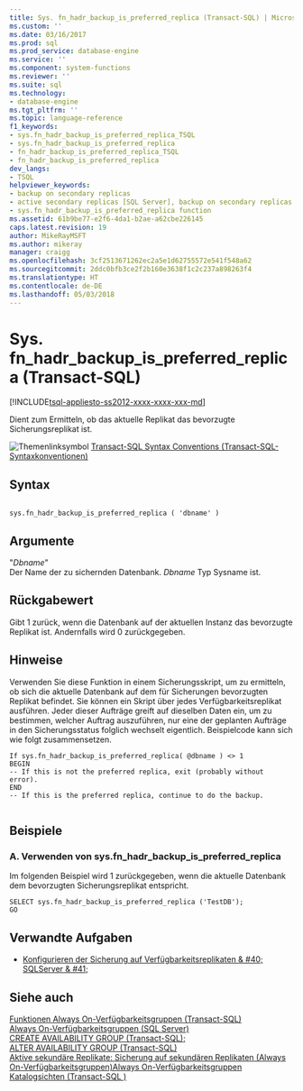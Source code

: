 ```yaml
---
title: Sys. fn_hadr_backup_is_preferred_replica (Transact-SQL) | Microsoft Docs
ms.custom: ''
ms.date: 03/16/2017
ms.prod: sql
ms.prod_service: database-engine
ms.service: ''
ms.component: system-functions
ms.reviewer: ''
ms.suite: sql
ms.technology:
- database-engine
ms.tgt_pltfrm: ''
ms.topic: language-reference
f1_keywords:
- sys.fn_hadr_backup_is_preferred_replica_TSQL
- sys.fn_hadr_backup_is_preferred_replica
- fn_hadr_backup_is_preferred_replica_TSQL
- fn_hadr_backup_is_preferred_replica
dev_langs:
- TSQL
helpviewer_keywords:
- backup on secondary replicas
- active secondary replicas [SQL Server], backup on secondary replicas
- sys.fn_hadr_backup_is_preferred_replica function
ms.assetid: 61b9be77-e2f6-4da1-b2ae-a62cbe226145
caps.latest.revision: 19
author: MikeRayMSFT
ms.author: mikeray
manager: craigg
ms.openlocfilehash: 3cf2513671262ec2a5e1d62755572e541f548a62
ms.sourcegitcommit: 2ddc0bfb3ce2f2b160e3638f1c2c237a898263f4
ms.translationtype: HT
ms.contentlocale: de-DE
ms.lasthandoff: 05/03/2018
---
```

# <a name="sysfnhadrbackupispreferredreplica--transact-sql"></a>Sys. fn_hadr_backup_is_preferred_replica (Transact-SQL)
[!INCLUDE[tsql-appliesto-ss2012-xxxx-xxxx-xxx-md](../../includes/tsql-appliesto-ss2012-xxxx-xxxx-xxx-md.md)]

  Dient zum Ermitteln, ob das aktuelle Replikat das bevorzugte Sicherungsreplikat ist.  
  
 ![Themenlinksymbol](../../database-engine/configure-windows/media/topic-link.gif "Topic link icon") [Transact-SQL Syntax Conventions (Transact-SQL-Syntaxkonventionen)](../../t-sql/language-elements/transact-sql-syntax-conventions-transact-sql.md)  
  
## <a name="syntax"></a>Syntax  
  
```  
  
sys.fn_hadr_backup_is_preferred_replica ( 'dbname' )  
```  
  
## <a name="arguments"></a>Argumente  
 "*Dbname*"  
 Der Name der zu sichernden Datenbank. *Dbname* Typ Sysname ist.  
  
## <a name="returns"></a>Rückgabewert  
 Gibt 1 zurück, wenn die Datenbank auf der aktuellen Instanz das bevorzugte Replikat ist. Andernfalls wird 0 zurückgegeben.  
  
## <a name="remarks"></a>Hinweise  
 Verwenden Sie diese Funktion in einem Sicherungsskript, um zu ermitteln, ob sich die aktuelle Datenbank auf dem für Sicherungen bevorzugten Replikat befindet. Sie können ein Skript über jedes Verfügbarkeitsreplikat ausführen. Jeder dieser Aufträge greift auf dieselben Daten ein, um zu bestimmen, welcher Auftrag auszuführen, nur eine der geplanten Aufträge in den Sicherungsstatus folglich wechselt eigentlich. Beispielcode kann sich wie folgt zusammensetzen.  
  
```  
If sys.fn_hadr_backup_is_preferred_replica( @dbname ) <> 1   
BEGIN  
-- If this is not the preferred replica, exit (probably without error).  
END  
-- If this is the preferred replica, continue to do the backup.  
  
```  
  
## <a name="examples"></a>Beispiele  
  
### <a name="a-using-sysfnhadrbackupispreferredreplica"></a>A. Verwenden von sys.fn_hadr_backup_is_preferred_replica  
 Im folgenden Beispiel wird 1 zurückgegeben, wenn die aktuelle Datenbank dem bevorzugten Sicherungsreplikat entspricht.  
  
```  
SELECT sys.fn_hadr_backup_is_preferred_replica ('TestDB');  
GO  
```  
  
##  <a name="RelatedTasks"></a> Verwandte Aufgaben  
  
-   [Konfigurieren der Sicherung auf Verfügbarkeitsreplikaten & #40; SQLServer & #41;](../../database-engine/availability-groups/windows/configure-backup-on-availability-replicas-sql-server.md)  
  
## <a name="see-also"></a>Siehe auch  
 [Funktionen Always On-Verfügbarkeitsgruppen &#40;Transact-SQL&#41;](../../relational-databases/system-functions/always-on-availability-groups-functions-transact-sql.md)   
 [Always On-Verfügbarkeitsgruppen &#40;SQL Server&#41;](../../database-engine/availability-groups/windows/always-on-availability-groups-sql-server.md)   
 [CREATE AVAILABILITY GROUP &#40;Transact-SQL&#41;;](../../t-sql/statements/create-availability-group-transact-sql.md)   
 [ALTER AVAILABILITY GROUP &#40;Transact-SQL&#41;](../../t-sql/statements/alter-availability-group-transact-sql.md)   
 [Aktive sekundäre Replikate: Sicherung auf sekundären Replikaten &#40;Always On-Verfügbarkeitsgruppen&#41;](../../database-engine/availability-groups/windows/active-secondaries-backup-on-secondary-replicas-always-on-availability-groups.md)[Always On-Verfügbarkeitsgruppen Katalogsichten &#40;Transact-SQL    &#41;](../../relational-databases/system-catalog-views/always-on-availability-groups-catalog-views-transact-sql.md)  
  
  

